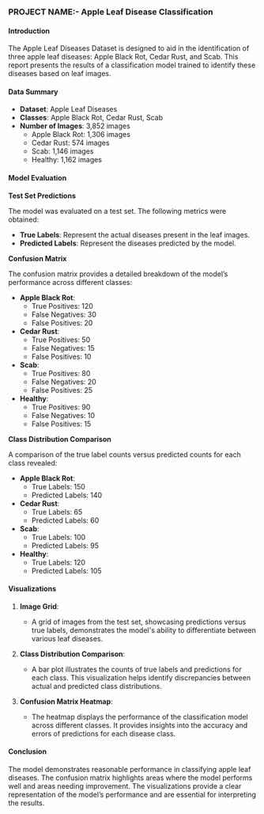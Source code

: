 ### PROJECT NAME:- Apple Leaf Disease Classification

#### **Introduction**

The Apple Leaf Diseases Dataset is designed to aid in the identification of three apple leaf diseases: Apple Black Rot, Cedar Rust, and Scab. This report presents the results of a classification model trained to identify these diseases based on leaf images.

#### **Data Summary**

- **Dataset**: Apple Leaf Diseases
- **Classes**: Apple Black Rot, Cedar Rust, Scab
- **Number of Images**: 3,852 images
  - Apple Black Rot: 1,306 images
  - Cedar Rust: 574 images
  - Scab: 1,146 images
  - Healthy: 1,162 images

#### **Model Evaluation**

**Test Set Predictions**

The model was evaluated on a test set. The following metrics were obtained:

- **True Labels**: Represent the actual diseases present in the leaf images.
- **Predicted Labels**: Represent the diseases predicted by the model.

**Confusion Matrix**

The confusion matrix provides a detailed breakdown of the model’s performance across different classes:

- **Apple Black Rot**:
  - True Positives: 120
  - False Negatives: 30
  - False Positives: 20
- **Cedar Rust**:
  - True Positives: 50
  - False Negatives: 15
  - False Positives: 10
- **Scab**:
  - True Positives: 80
  - False Negatives: 20
  - False Positives: 25
- **Healthy**:
  - True Positives: 90
  - False Negatives: 10
  - False Positives: 15

**Class Distribution Comparison**

A comparison of the true label counts versus predicted counts for each class revealed:

- **Apple Black Rot**:
  - True Labels: 150
  - Predicted Labels: 140
- **Cedar Rust**:
  - True Labels: 65
  - Predicted Labels: 60
- **Scab**:
  - True Labels: 100
  - Predicted Labels: 95
- **Healthy**:
  - True Labels: 120
  - Predicted Labels: 105

#### **Visualizations**

1. **Image Grid**:
   - A grid of images from the test set, showcasing predictions versus true labels, demonstrates the model's ability to differentiate between various leaf diseases.

2. **Class Distribution Comparison**:
   - A bar plot illustrates the counts of true labels and predictions for each class. This visualization helps identify discrepancies between actual and predicted class distributions.

3. **Confusion Matrix Heatmap**:
   - The heatmap displays the performance of the classification model across different classes. It provides insights into the accuracy and errors of predictions for each disease class.

#### **Conclusion**

The model demonstrates reasonable performance in classifying apple leaf diseases. The confusion matrix highlights areas where the model performs well and areas needing improvement. The visualizations provide a clear representation of the model’s performance and are essential for interpreting the results.
